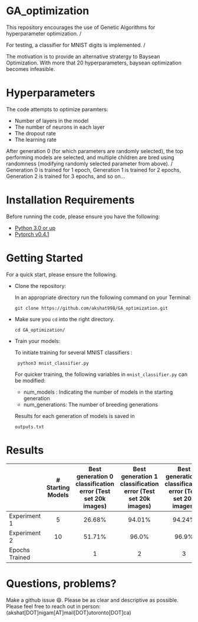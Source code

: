 # GA_optimization

This repository encourages the use of Genetic Algorithms for hyperparameter optimization. /

For testing, a classifier for MNIST digits is implemented. /

The motivation is to provide an alternative stratergy to Baysean Optimization. With more that 20 hyperparameters, baysean optimization becomes infeasible. 

# Hyperparameters

The code attempts to optimize paramters:

- Number of layers in the model
- The number of neurons in each layer
- The dropout rate
- The learning rate 

After generation 0 (for which parameters are randomly selected), the top performing models are selected, and multiple children are bred using randomness (modifying randomly selected parameter from above). /
Generation 0 is trained for 1 epoch, Generation 1 is trained for 2 epochs, Generation 2 is trained for 3 epochs, and so on...


# Installation Requirements

Before running the code, please ensure you have the following:

- [Python 3.0 or up](https://www.python.org/download/releases/3.0/)
- [Pytorch v0.4.1](https://pytorch.org/)

# Getting Started

For a quick start, please ensure the following.

- Clone the repository:

  In an appropriate directory run the following command on your Terminal:

  `git clone https://github.com/akshat998/GA_optimization.git`

- Make sure you `cd` into the right directory.

  `cd GA_optimization/`

- Train your models:

  To initiate training for several MNIST classifiers :

  ` python3 mnist_classifier.py`

  For quicker training, the following variables in `mnist_classifier.py` can be modified:
   - num_models     : Indicating the number of models in the starting generation
   - num_generations: The number of breeding generations

  Results for each generation of models is saved in 

   `outputs.txt`

# Results
|                | # Starting Models | Best generation 0 classification error (Test set 20k images) | Best generation 1 classification error (Test set 20k images) | Best generation 2  classification error  (Test set 20k images) | Best generation 3 classification error (Test set 20k images) |
|----------------|:-----------------:|:------------------------------------------------------------:|:------------------------------------------------------------:|:--------------------------------------------------------------:|:------------------------------------------------------------:|
| Experiment 1   |         5         |                            26.68%                            |                            94.01%                            |                             94.24%                             |                            94.32%                            |
| Experiment 2   |         10        |                            51.71%                            |                             96.0%                            |                              96.9%                             |                            96.58%                            |
| Epochs Trained |                   |                               1                              |                               2                              |                                3                               |                               4                              |
# Questions, problems?

Make a github issue 😄. Please be as clear and descriptive as possible. Please feel free to reach
out in person: (akshat[DOT]nigam[AT]mail[DOT]utoronto[DOT]ca)

